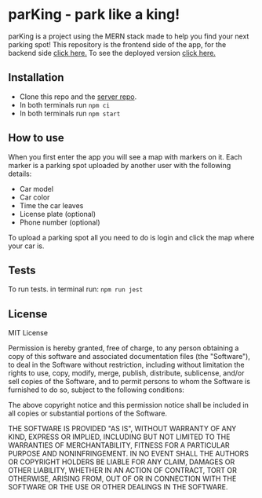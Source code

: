 # parKing - park like a king!

parKing is a project using the MERN stack made to help you find your next parking spot! This repository is the frontend side of the app, for the backend side [click here.](https://github.com/leopariente/parking-locator-server)
To see the deployed version [click here.](https://kingparking.herokuapp.com/)
## Installation

* Clone this repo and the [server repo](https://github.com/leopariente/parking-locator-server).
* In both terminals run ```npm ci```
* In both terminals run ```npm start```

## How to use

When you first enter the app you will see a map with markers on it. Each marker is a parking spot uploaded by another user with the following details:
* Car model
* Car color
* Time the car leaves
* License plate (optional)
* Phone number (optional)

To upload a parking spot all you need to do is login and click the map where your car is.

## Tests

To run tests. in terminal run:
 ``` npm run jest ```

## License

MIT License

Permission is hereby granted, free of charge, to any person obtaining a copy
of this software and associated documentation files (the "Software"), to deal
in the Software without restriction, including without limitation the rights
to use, copy, modify, merge, publish, distribute, sublicense, and/or sell
copies of the Software, and to permit persons to whom the Software is
furnished to do so, subject to the following conditions:

The above copyright notice and this permission notice shall be included in all
copies or substantial portions of the Software.

THE SOFTWARE IS PROVIDED "AS IS", WITHOUT WARRANTY OF ANY KIND, EXPRESS OR
IMPLIED, INCLUDING BUT NOT LIMITED TO THE WARRANTIES OF MERCHANTABILITY,
FITNESS FOR A PARTICULAR PURPOSE AND NONINFRINGEMENT. IN NO EVENT SHALL THE
AUTHORS OR COPYRIGHT HOLDERS BE LIABLE FOR ANY CLAIM, DAMAGES OR OTHER
LIABILITY, WHETHER IN AN ACTION OF CONTRACT, TORT OR OTHERWISE, ARISING FROM,
OUT OF OR IN CONNECTION WITH THE SOFTWARE OR THE USE OR OTHER DEALINGS IN THE
SOFTWARE.

